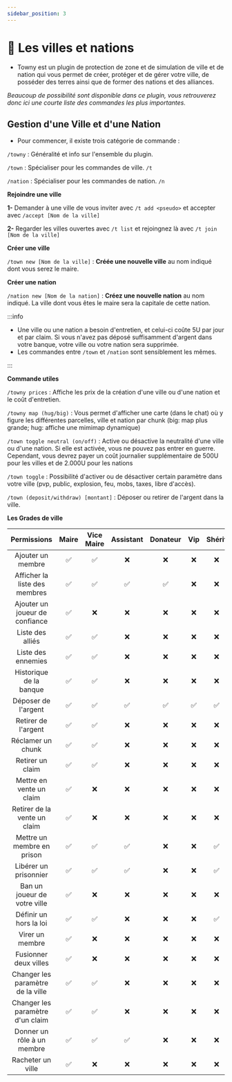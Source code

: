 ```yaml
---
sidebar_position: 3
---
```


# 🏡 Les villes et nations

- Towny est un plugin de protection de zone et de simulation de ville et de nation qui vous permet de créer, protéger et de gérer votre ville, de posséder des terres ainsi que de former des nations et des alliances.

*Beaucoup de possibilité sont disponible dans ce plugin, vous retrouverez donc ici une courte liste des commandes les plus importantes.*

## Gestion d'une Ville et d'une Nation

- Pour commencer, il existe trois catégorie de commande :

`/towny` : Généralité et info sur l'ensemble du plugin.

`/town` : Spécialiser pour les commandes de ville. `/t`

`/nation` : Spécialiser pour les commandes de nation. `/n`

**Rejoindre une ville**

**1-** Demander à une ville de vous inviter avec `/t add <pseudo>` et accepter avec `/accept [Nom de la ville]`

**2-** Regarder les villes ouvertes avec `/t list` et rejoingnez là avec `/t join [Nom de la ville]`

**Créer une ville**

`/town new [Nom de la ville]` : **Créée une nouvelle ville** au nom indiqué dont vous serez le maire.

**Créer une nation**

`/nation new [Nom de la nation]` : **Créez une nouvelle nation** au nom indiqué. La ville dont vous êtes le maire sera la capitale de cette nation.


:::info

- Une ville ou une nation a besoin d'entretien, et celui-ci coûte 5U par jour et par claim. Si vous n'avez pas déposé suffisamment d'argent dans votre banque, votre ville ou votre nation sera supprimée.
- Les commandes entre `/town` et `/nation` sont sensiblement les mêmes.

:::

**Commande utiles**

`/towny prices` : Affiche les prix de la création d'une ville ou d'une nation et le coût d'entretien. 

`/towny map (hug/big)` :  Vous permet d'afficher une carte (dans le chat) où y figure les différentes parcelles, ville et nation par chunk (big: map plus grande; hug: affiche une mimimap dynamique)

`/town toggle neutral (on/off)` : Active ou désactive la neutralité d'une ville ou d'une nation. Si elle est activée, vous ne pouvez pas entrer en guerre. Cependant, vous devrez payer un coût journalier supplémentaire de 500U pour les villes et de 2.000U pour les nations

`/town toggle` : Possibilité d'activer ou de désactiver certain paramètre dans votre ville (pvp, public, explosion, feu, mobs, taxes, libre d'accès).

`/town (deposit/withdraw) [montant]` : Déposer ou retirer de l'argent dans la ville.

**Les Grades de ville**

| Permissions | Maire | Vice Maire | Assistant | Donateur | Vip | Shérif |
|:-----------:|:-----:|:----------:|:---------:|:--------:|:---:|:------:|
| Ajouter un membre |✅|✅|❌|❌|❌|❌|
| Afficher la liste des membres |✅|✅|✅|✅|❌|❌|
| Ajouter un joueur de confiance |✅|❌|❌|❌|❌|❌|
| Liste des alliés |✅|✅|❌|❌|❌|❌|
| Liste des ennemies |✅|✅|❌|❌|❌|❌|
| Historique de la banque |✅|✅|❌|❌|❌|❌|
| Déposer de l'argent |✅|✅|✅|✅|✅|✅|
| Retirer de l'argent |✅|✅|❌|❌|❌|❌|
| Réclamer un chunk |✅|✅|❌|❌|❌|❌|
| Retirer un claim |✅|✅|❌|❌|❌|❌|
| Mettre en vente un claim |✅|❌|❌|❌|❌|❌|
| Retirer de la vente un claim |✅|❌|❌|❌|❌|❌|
| Mettre un membre en prison |✅|✅|✅|❌|❌|✅|
| Libérer un prisonnier |✅|✅|✅|❌|❌|✅|
| Ban un joueur de votre ville |✅|❌|❌|❌|❌|❌|
| Définir un hors la loi |✅|✅|❌|❌|❌|✅|
| Virer un membre |✅|❌|❌|❌|❌|❌|
| Fusionner deux villes |✅|❌|❌|❌|❌|❌|
| Changer les paramètre de la ville |✅|✅|❌|❌|❌|❌|
| Changer les paramètre d'un claim |✅|✅|❌|❌|❌|❌|
| Donner un rôle à un membre |✅|✅|✅|❌|❌|❌|
| Racheter un ville |✅|❌|❌|❌|❌|❌|
